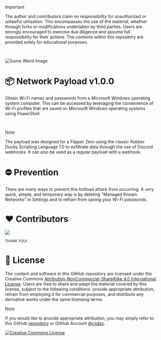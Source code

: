 > [!IMPORTANT]
> The author and contributors claim no responsibility for unauthorized or unlawful utilization. This encompasses the use of the material, whether through forks or modifications undertaken by third parties. Users are strongly encouraged to exercise due diligence and assume full responsibility for their actions. The contents within this repository are provided solely for educational purposes.

<br>

![Some Weird Image](https://github.com/cxdzc/network-payload/assets/110936008/11c7bdde-e4b0-4cdf-9ccd-22e4b86f28ad)

# 📦 Network Payload v1.0.0
Obtain Wi-Fi names and passwords from a Microsoft Windows operating system computer. This can be accessed by leveraging the convenience of Wi-Fi profiles that are saved on Microsoft Windows operating systems using PowerShell. 

<br>

> [!NOTE]
> The payload was designed for a Flipper Zero using the classic Rubber Ducky Scripting Language 1.0 to exfiltrate data through the use of Discord webhooks. It can also be used as a regular payload with a webhook.

# ⛔ Prevention
There are many ways to prevent this hotload attack from occurring. A very quick, simple, and temporary way is by deleting "Managed Known Networks" in Settings and to refrain from saving your Wi-Fi passwords.

# ❤ Contributors 
<a href="https://github.com/cxdzc/network-payload/graphs/contributors">
  <img src="https://contrib.rocks/image?repo=cxdzc/network-payload" />
</a>

<sub>THANK YOU!</sub>

# 📜 License
The content and software in this GitHub repository are licensed under the Creative Commons [Attribution-NonCommercial-ShareAlike 4.0 International License](LICENSE). Users are free to share and adapt the material covered by this license, subject to the following conditions: provide appropriate attribution, refrain from employing it for commercial purposes, and distribute any derivative works under the same licensing terms.

> [!NOTE]
> If you would like to provide appropriate attribution, you may simply refer to this GitHub [repository](https://github.com/cxdzc/network-payload) or GitHub Account [@cxdzc](https://github.com/cxdzc).

<a rel="license" href="http://creativecommons.org/licenses/by-nc-sa/4.0/"><img alt="Creative Commons License" style="border-width:0" src="https://i.creativecommons.org/l/by-nc-sa/4.0/88x31.png" /></a>
